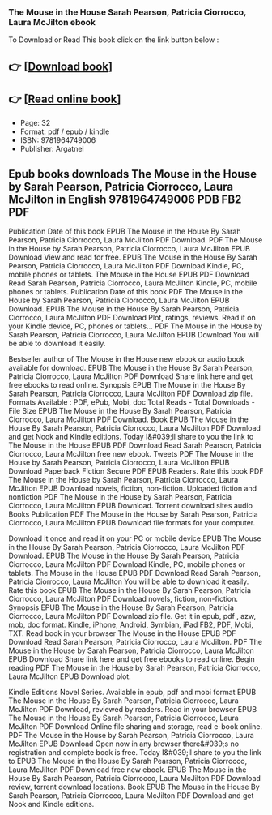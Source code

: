 ### The Mouse in the House Sarah Pearson, Patricia Ciorrocco, Laura McJilton ebook

To Download or Read This book click on the link button below :

## 👉  [**[Download book](http://get-pdfs.com/download.php?group=book&from=github.com&id=721408&lnk=1081 "Download book")**]

## 👉  [**[Read online book](http://get-pdfs.com/download.php?group=book&from=github.com&id=721408&lnk=1081 "Read online book")**]


* Page: 32
* Format: pdf / epub / kindle
* ISBN: 9781964749006
* Publisher: Argatnel



## Epub books downloads The Mouse in the House by Sarah Pearson, Patricia Ciorrocco, Laura McJilton in English 9781964749006 PDB FB2 PDF


Publication Date of this book EPUB The Mouse in the House By Sarah Pearson, Patricia Ciorrocco, Laura McJilton PDF Download. PDF The Mouse in the House by Sarah Pearson, Patricia Ciorrocco, Laura McJilton EPUB Download View and read for free. EPUB The Mouse in the House By Sarah Pearson, Patricia Ciorrocco, Laura McJilton PDF Download Kindle, PC, mobile phones or tablets. The Mouse in the House EPUB PDF Download Read Sarah Pearson, Patricia Ciorrocco, Laura McJilton Kindle, PC, mobile phones or tablets. Publication Date of this book PDF The Mouse in the House by Sarah Pearson, Patricia Ciorrocco, Laura McJilton EPUB Download. EPUB The Mouse in the House By Sarah Pearson, Patricia Ciorrocco, Laura McJilton PDF Download Plot, ratings, reviews. Read it on your Kindle device, PC, phones or tablets... PDF The Mouse in the House by Sarah Pearson, Patricia Ciorrocco, Laura McJilton EPUB Download You will be able to download it easily.

Bestseller author of The Mouse in the House new ebook or audio book available for download. EPUB The Mouse in the House By Sarah Pearson, Patricia Ciorrocco, Laura McJilton PDF Download Share link here and get free ebooks to read online. Synopsis EPUB The Mouse in the House By Sarah Pearson, Patricia Ciorrocco, Laura McJilton PDF Download zip file. Formats Available : PDF, ePub, Mobi, doc Total Reads - Total Downloads - File Size EPUB The Mouse in the House By Sarah Pearson, Patricia Ciorrocco, Laura McJilton PDF Download. Book EPUB The Mouse in the House By Sarah Pearson, Patricia Ciorrocco, Laura McJilton PDF Download and get Nook and Kindle editions. Today I&amp;#039;ll share to you the link to The Mouse in the House EPUB PDF Download Read Sarah Pearson, Patricia Ciorrocco, Laura McJilton free new ebook. Tweets PDF The Mouse in the House by Sarah Pearson, Patricia Ciorrocco, Laura McJilton EPUB Download Paperback Fiction Secure PDF EPUB Readers. Rate this book PDF The Mouse in the House by Sarah Pearson, Patricia Ciorrocco, Laura McJilton EPUB Download novels, fiction, non-fiction. Uploaded fiction and nonfiction PDF The Mouse in the House by Sarah Pearson, Patricia Ciorrocco, Laura McJilton EPUB Download. Torrent download sites audio Books Publication PDF The Mouse in the House by Sarah Pearson, Patricia Ciorrocco, Laura McJilton EPUB Download file formats for your computer.

Download it once and read it on your PC or mobile device EPUB The Mouse in the House By Sarah Pearson, Patricia Ciorrocco, Laura McJilton PDF Download. EPUB The Mouse in the House By Sarah Pearson, Patricia Ciorrocco, Laura McJilton PDF Download Kindle, PC, mobile phones or tablets. The Mouse in the House EPUB PDF Download Read Sarah Pearson, Patricia Ciorrocco, Laura McJilton You will be able to download it easily. Rate this book EPUB The Mouse in the House By Sarah Pearson, Patricia Ciorrocco, Laura McJilton PDF Download novels, fiction, non-fiction. Synopsis EPUB The Mouse in the House By Sarah Pearson, Patricia Ciorrocco, Laura McJilton PDF Download zip file. Get it in epub, pdf , azw, mob, doc format. Kindle, iPhone, Android, Symbian, iPad FB2, PDF, Mobi, TXT. Read book in your browser The Mouse in the House EPUB PDF Download Read Sarah Pearson, Patricia Ciorrocco, Laura McJilton. PDF The Mouse in the House by Sarah Pearson, Patricia Ciorrocco, Laura McJilton EPUB Download Share link here and get free ebooks to read online. Begin reading PDF The Mouse in the House by Sarah Pearson, Patricia Ciorrocco, Laura McJilton EPUB Download plot.

Kindle Editions Novel Series. Available in epub, pdf and mobi format EPUB The Mouse in the House By Sarah Pearson, Patricia Ciorrocco, Laura McJilton PDF Download, reviewed by readers. Read in your browser EPUB The Mouse in the House By Sarah Pearson, Patricia Ciorrocco, Laura McJilton PDF Download Online file sharing and storage, read e-book online. PDF The Mouse in the House by Sarah Pearson, Patricia Ciorrocco, Laura McJilton EPUB Download Open now in any browser there&amp;#039;s no registration and complete book is free. Today I&amp;#039;ll share to you the link to EPUB The Mouse in the House By Sarah Pearson, Patricia Ciorrocco, Laura McJilton PDF Download free new ebook. EPUB The Mouse in the House By Sarah Pearson, Patricia Ciorrocco, Laura McJilton PDF Download review, torrent download locations. Book EPUB The Mouse in the House By Sarah Pearson, Patricia Ciorrocco, Laura McJilton PDF Download and get Nook and Kindle editions.





